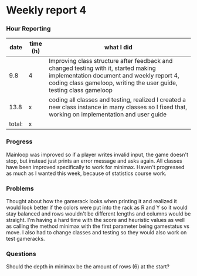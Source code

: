 # Weekly report 4

### Hour Reporting
| **date** | **time (h)** | **what I did** 
| --------- | ----------- | --------- 
| 9.8 | 4 | Improving class structure after feedback and changed testing with it, started making implementation document and weekly report 4, coding class gameloop, writing the user guide, testing class gameloop
| 13.8 | x | coding all classes and testing, realized I created a new class instance in many classes so I fixed that, working on implementation and user guide
| total: | x

### Progress
Mainloop was improved so if a player writes invalid input, the game doesn't stop, but instead just prints an error message and asks again. All classes have been improved specifically to work for minimax. Haven't progressed as much as I wanted this week, because of statistics course work.

### Problems
Thought about how the gamerack looks when printing it and realized it would look better if the colors were put into the rack as R and Y so it would stay balanced and rows wouldn't be different lengths and columns would be straight. I'm having a hard time with the score and heuristic values as well as calling the method minimax with the first parameter being gamestatus vs move. I also had to change classes and testing so they would also work on test gameracks.

### Questions
Should the depth in minimax be the amount of rows (6) at the start?
